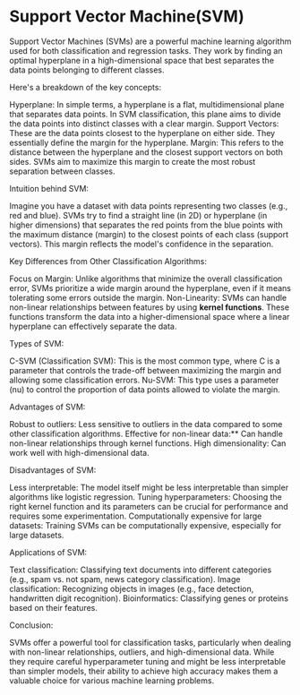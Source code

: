 # Support Vector Machine(SVM)


Support Vector Machines (SVMs) are a powerful machine learning algorithm used for both classification and regression tasks. They work by finding an optimal hyperplane in a high-dimensional space that best separates the data points belonging to different classes. 

Here's a breakdown of the key concepts:

Hyperplane: In simple terms, a hyperplane is a flat, multidimensional plane that separates data points. In SVM classification, this plane aims to divide the data points into distinct classes with a clear margin.
Support Vectors: These are the data points closest to the hyperplane on either side. They essentially define the margin for the hyperplane. 
Margin: This refers to the distance between the hyperplane and the closest support vectors on both sides. SVMs aim to maximize this margin to create the most robust separation between classes.

Intuition behind SVM:

Imagine you have a dataset with data points representing two classes (e.g., red and blue). SVMs try to find a straight line (in 2D) or hyperplane (in higher dimensions) that separates the red points from the blue points with the maximum distance (margin) to the closest points of each class (support vectors). This margin reflects the model's confidence in the separation.

Key Differences from Other Classification Algorithms:

Focus on Margin: Unlike algorithms that minimize the overall classification error, SVMs prioritize a wide margin around the hyperplane, even if it means tolerating some errors outside the margin.
Non-Linearity: SVMs can handle non-linear relationships between features by using **kernel functions**. These functions transform the data into a higher-dimensional space where a linear hyperplane can effectively separate the data.

Types of SVM:

C-SVM (Classification SVM): This is the most common type, where C is a parameter that controls the trade-off between maximizing the margin and allowing some classification errors.
Nu-SVM: This type uses a parameter (nu) to control the proportion of data points allowed to violate the margin.

Advantages of SVM:

Robust to outliers: Less sensitive to outliers in the data compared to some other classification algorithms.
Effective for non-linear data:** Can handle non-linear relationships through kernel functions.
High dimensionality: Can work well with high-dimensional data.

Disadvantages of SVM:

Less interpretable: The model itself might be less interpretable than simpler algorithms like logistic regression.
Tuning hyperparameters: Choosing the right kernel function and its parameters can be crucial for performance and requires some experimentation.
Computationally expensive for large datasets: Training SVMs can be computationally expensive, especially for large datasets.

Applications of SVM:

Text classification: Classifying text documents into different categories (e.g., spam vs. not spam, news category classification).
Image classification: Recognizing objects in images (e.g., face detection, handwritten digit recognition).
Bioinformatics: Classifying genes or proteins based on their features.

Conclusion:

SVMs offer a powerful tool for classification tasks, particularly when dealing with non-linear relationships, outliers, and high-dimensional data. While they require careful hyperparameter tuning and might be less interpretable than simpler models, their ability to achieve high accuracy makes them a valuable choice for various machine learning problems.
